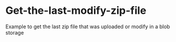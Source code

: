 # Get-the-last-modify-zip-file
Example to get the last zip file that was uploaded or modify in a blob storage
